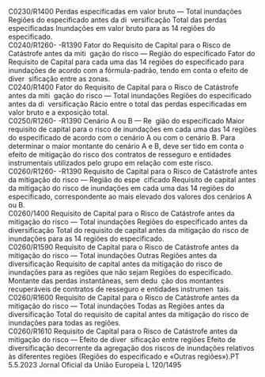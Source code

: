  
C0230/R1400  Perdas especificadas em 
valor bruto — Total 
inundações Regiões do 
especificado antes da di ­
versificação  Total das perdas especificadas Inundações em valor bruto para as 14 regiões do 
especificado.  
C0240/R1260- 
-R1390  Fator do Requisito de 
Capital para o Risco de 
Catástrofe antes da miti ­
gação do risco — Região 
do especificado  Fator do Requisito de Capital para cada uma das 14 regiões do especificado para 
inundações de acordo com a fórmula-padrão, tendo em conta o efeito de diver ­
sificação entre as zonas.  
C0240/R1400  Fator do Requisito de 
Capital para o Risco de 
Catástrofe antes da miti ­
gação do risco — Total 
inundações Regiões do 
especificado antes da di ­
versificação  Rácio entre o total das perdas especificadas em valor bruto e a exposição total.  
C0250/R1260- 
-R1390  Cenário A ou B — Re ­
gião do especificado  Maior requisito de capital para o risco de inundações em cada uma das 14 regiões 
do especificado de acordo com o cenário A ou com o cenário B. 
Para determinar o maior montante do cenário A e B, deve ser tido em conta o 
efeito de mitigação do risco dos contratos de resseguro e entidades instrumentais 
utilizados pelo grupo em relação com este risco.  
C0260/R1260- 
-R1390  Requisito de Capital para 
o Risco de Catástrofe 
antes da mitigação do 
risco — Região do espe ­
cificado  Requisito de capital antes da mitigação do risco de inundações em cada uma das 
14 regiões do especificado, correspondente ao mais elevado dos valores dos 
cenários A ou B.  
C0260/1400  Requisito de Capital para 
o Risco de Catástrofe 
antes da mitigação do 
risco — Total inundações 
Regiões do especificado 
antes da diversificação  Total do requisito de capital antes da mitigação do risco de inundações para as 14 
regiões do especificado.  
C0260/R1590  Requisito de Capital para 
o Risco de Catástrofe 
antes da mitigação do 
risco — Total inundações 
Outras Regiões antes da 
diversificação  Requisito de capital antes da mitigação do risco de inundações para as regiões que 
não sejam Regiões do especificado. Montante das perdas instantâneas, sem dedu ­
ção dos montantes recuperáveis de contratos de resseguro e entidades instrumen ­
tais.  
C0260/R1600  Requisito de Capital para 
o Risco de Catástrofe 
antes da mitigação do 
risco — Total inundações 
Todas as Regiões antes 
da diversificação  Total do requisito de capital antes da mitigação do risco de inundações para todas 
as regiões.  
C0260/R1610  Requisito de Capital para 
o Risco de Catástrofe 
antes da mitigação do 
risco — Efeito de diver ­
sificação entre regiões  Efeito de diversificação decorrente da agregação dos riscos de inundações relativos 
às diferentes regiões (Regiões do especificado e «Outras regiões»).PT  5.5.2023 Jornal Oficial da União Europeia L 120/1495